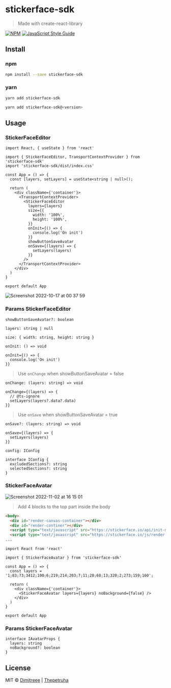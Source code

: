 # stickerface-sdk

> Made with create-react-library

[![NPM](https://img.shields.io/npm/v/stickerface-sdk.svg)](https://www.npmjs.com/package/stickerface-sdk) [![JavaScript Style Guide](https://img.shields.io/badge/code_style-standard-brightgreen.svg)](https://standardjs.com)

## Install

### npm
```bash
npm install --save stickerface-sdk
```

### yarn
```bash
yarn add stickerface-sdk

yarn add stickerface-sdk@<version>
```

## Usage

### StickerFaceEditor

```tsx
import React, { useState } from 'react'

import { StickerFaceEditor, TransportContextProvider } from 'stickerface-sdk'
import 'stickerface-sdk/dist/index.css'

const App = () => {
  const [layers, setLayers] = useState<string | null>();

  return (
    <div className={'container'}>
      <TransportContextProvider>
        <StickerFaceEditor
          layers={layers}
          size={{
            width: '100%',
            height: '100%',
          }}
          onInit={() => {
            console.log('On init')
          }}
          showButtonSaveAvatar
          onSave={(layers) => {
            setLayers(layers)
          }}
        />
      </TransportContextProvider>
    </div>
  )
}

export default App
```

![Screenshot 2022-10-17 at 00 37 59](https://user-images.githubusercontent.com/50780255/196059525-746aa21f-6351-483f-a258-18e5f034b739.png)

### Params StickerFaceEditor

`showButtonSaveAvatar?: boolean`

`layers: string | null`

`size: { width: string, height: string }`

`onInit: () => void`
```tsx
onInit={() => {
  console.log('On init')
}}
```
>Use ```onChange``` when showButtonSaveAvatar = false

`onChange: (layers: string) => void`
```tsx
onChange={(layers) => {
  // @ts-ignore
  setLayers(layers?.data?.data)
}}
```

>Use `onSave` when showButtonSaveAvatar = true

`onSave?: (layers: string) => void`
```tsx
onSave={(layers) => {
  setLayers(layers)
}}
```

`config: IConfig`
```tsx
interface IConfig {
  excludedSections?: string
  selectedSections?: string
}
```

### StickerFaceAvatar
![Screenshot 2022-11-02 at 16 15 01](https://user-images.githubusercontent.com/50780255/199502355-1e534143-6253-4bce-9598-cba792837610.png)

>Add 4 blocks to the top part inside the body

```html
<body>
  <div id="render-canvas-container"></div>
  <div id="render-continer"></div>
  <script type="text/javascript" src="https://stickerface.io/api/init-min.js"></script>
  <script type="text/javascript" src="https://stickerface.io/js/render.js"></script>
...
```

```tsx
import React from 'react'

import { StickerFaceAvatar } from 'stickerface-sdk'

const App = () => {
  const layers = '1;83;73;3412;100;6;219;214;203;7;11;28;68;13;320;2;273;159;160';
  
  return (
    <div className={'container'}>
      <StickerFaceAvatar layers={layers} noBackground={false} />
    </div>
  )
}

export default App
```

### Params StickerFaceAvatar

```tsx
interface IAvatarProps {
  layers: string
  noBackground?: boolean
}
```

## License

MIT © [Dimitreee](https://github.com/Dimitreee) | [Thepetruha](https://github.com/thepetruha)

